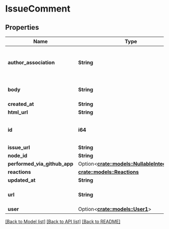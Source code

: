 # IssueComment

## Properties

Name | Type | Description | Notes
------------ | ------------- | ------------- | -------------
**author_association** | **String** | How the author is associated with the repository. | 
**body** | **String** | Contents of the issue comment | 
**created_at** | **String** |  | 
**html_url** | **String** |  | 
**id** | **i64** | Unique identifier of the issue comment | 
**issue_url** | **String** |  | 
**node_id** | **String** |  | 
**performed_via_github_app** | Option<[**crate::models::NullableIntegration**](nullable-integration.md)> |  | 
**reactions** | [**crate::models::Reactions**](Reactions.md) |  | 
**updated_at** | **String** |  | 
**url** | **String** | URL for the issue comment | 
**user** | Option<[**crate::models::User1**](User_1.md)> |  | 

[[Back to Model list]](../README.md#documentation-for-models) [[Back to API list]](../README.md#documentation-for-api-endpoints) [[Back to README]](../README.md)


